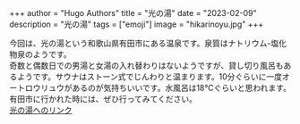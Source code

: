 +++
author = "Hugo Authors"
title = "光の湯"
date = "2023-02-09"
description = "光の湯"
tags = ["emoji"]
image = "hikarinoyu.jpg"
+++



今回は、光の湯という和歌山県有田市にある温泉です。泉質はナトリウム-塩化物泉のようです。  
奇数と偶数日での男湯と女湯の入れ替わりはないようですが、貸し切り風呂もあるようです。サウナはストーン式でじんわりと温まります。10分ぐらいに一度オートロウリュウがあるのが気持ちいいです。水風呂は18℃ぐらいと思われます。有田市に行かれた時には、ぜひ行ってみてください。  
<a href= "http://www.arida.co.jp/hot_spring" target="_blank">光の湯へのリンク</a>

